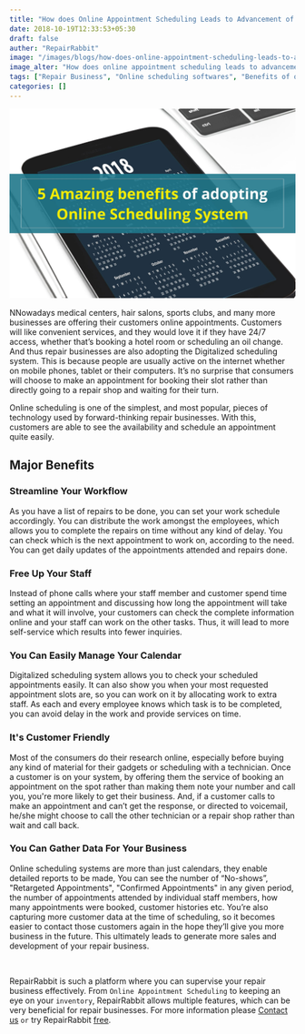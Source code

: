 ```yaml
---
title: "How does Online Appointment Scheduling Leads to Advancement of a Repair Business?"
date: 2018-10-19T12:33:53+05:30
draft: false
auther: "RepairRabbit"
image: "/images/blogs/how-does-online-appointment-scheduling-leads-to-advancement-of-a-repair-business.jpg"
image_alter: "How does online appointment scheduling leads to advancement of a repair business?"
tags: ["Repair Business", "Online scheduling softwares", "Benefits of online scheduling", "Adoption of online appointment system"]
categories: []
---
```


<img src="/images/blogs/how-does-online-appointment-scheduling-leads-to-advancement-of-a-repair-business.jpg" alt="How does online appointment scheduling leads to advancement of a repair business?" />

NNowadays medical centers, hair salons, sports clubs, and many more businesses are offering their customers online appointments. Customers will like convenient services, and they would love it if they have 24/7 access, whether that’s booking a hotel room or scheduling an oil change. And thus repair businesses are also adopting the Digitalized scheduling system. This is because people are usually active on the internet whether on mobile phones, tablet or their computers. It’s no surprise that consumers will choose to make an appointment for booking their slot rather than directly going to a repair shop and waiting for their turn. 

Online scheduling is one of the simplest, and most popular, pieces of technology used by forward-thinking repair businesses. With this, customers are able to see the availability and schedule an appointment quite easily.

## Major Benefits

### Streamline Your Workflow

As you have a list of repairs to be done, you can set your work schedule accordingly. You can distribute the work amongst the employees, which allows you to complete the repairs on time without any kind of delay. You can check which is the next appointment to work on, according to the need. You can get daily updates of the appointments attended and repairs done.

### Free Up Your Staff

Instead of phone calls where your staff member and customer spend time setting an appointment and discussing how long the appointment will take and what it will involve, your customers can check the complete information online and your staff can work on the other tasks. Thus, it will lead to more self-service which results into fewer inquiries.

### You Can Easily Manage Your Calendar

Digitalized scheduling system allows you to check your scheduled appointments easily. It can also show you when your most requested appointment slots are, so you can work on it by allocating work to extra staff. As each and every employee knows which task is to be completed, you can avoid delay in the work and provide services on time.

### It's Customer Friendly

Most of the consumers do their research online, especially before buying any kind of material for their gadgets or scheduling with a technician. Once a customer is on your system, by offering them the service of booking an appointment on the spot rather than making them note your number and call you, you're more likely to get their business. And, if a customer calls to make an appointment and can’t get the response, or directed to voicemail, he/she might choose to call the other technician or a repair shop rather than wait and call back.

### You Can Gather Data For Your Business

Online scheduling systems are more than just calendars, they enable detailed reports to be made, You can see the number of “No-shows”, "Retargeted Appointments", "Confirmed Appointments" in any given period, the number of appointments attended by individual staff members, how many appointments were booked, customer histories etc. You’re also capturing more customer data at the time of scheduling, so it becomes easier to contact those customers again in the hope they’ll give you more business in the future. This ultimately leads to generate more sales and development of your repair business.

<br>

RepairRabbit is such a platform where you can supervise your repair business effectively. From `Online Appointment Scheduling` to keeping an eye on your `inventory`, RepairRabbit allows multiple features, which can be very beneficial for repair businesses. For more information please <a href="mailto:contact@repairrabbit.co?subject=Query of RepairRabbit" target="_blank">Contact us</a> `or` try RepairRabbit <a href="https://demo.repairrabbit.co/admin" rel="noopener" target="_blank" title="RepairRabbit Demo">free</a>.

<br>
